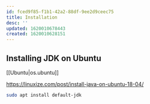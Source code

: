 ```yaml
---
id: fced9f85-f1b1-42a2-88df-9ee2d9ceec75
title: Installation
desc: ''
updated: 1620010678443
created: 1620010628151
---
```


## Installing JDK on Ubuntu

[[Ubuntu|os.ubuntu]]

https://linuxize.com/post/install-java-on-ubuntu-18-04/

```bash
sudo apt install default-jdk
```
